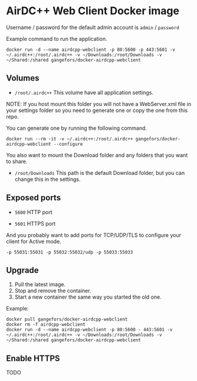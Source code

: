 AirDC++ Web Client Docker image
===============================

Username / password for the default admin account is `admin` / `password`

Example command to run the application.
```
docker run -d --name airdcpp-webclient -p 80:5600 -p 443:5601 -v ~/.airdc++:/root/.airdc++ -v ~/Downloads:/root/Downloads -v ~/Shared:/shared gangefors/docker-airdcpp-webclient
```


Volumes
-------

- `/root/.airdc++`
This volume have all application settings.

NOTE: If you host mount this folder you will not have a WebServer.xml file in
your settings folder so you need to generate one or copy the one from this repo.

You can generate one by running the following command.

`docker run --rm -it -v ~/.airdc++:/root/.airdc++ gangefors/docker-airdcpp-webclient --configure`

You also want to mount the Download folder and any folders that you want to share.

- `/root/Downloads`
This path is the default Download folder, but you can change this in the settings.


Exposed ports
-------------

- `5600`
HTTP port

- `5601`
HTTPS port

And you probably want to add ports for TCP/UDP/TLS to configure your client for Active mode.

`-p 55031:55031 -p 55032:55032/udp -p 55033:55033` 

Upgrade
-------
1. Pull the latest image.
2. Stop and remove the container.
3. Start a new container the same way you started the old one.

Example:
```
docker pull gangefors/docker-airdcpp-webclient
docker rm -f airdcpp-webclient
docker run -d --name airdcpp-webclient -p 80:5600 - 443:5601 -v ~/.airdc++:/root/.airdc++ -v ~/Downloads:/root/Downloads -v ~/Shared:/shared gangefors/docker-airdcpp-webclient
```

Enable HTTPS
------------

TODO
